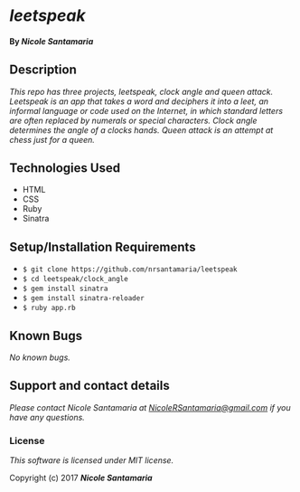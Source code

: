 # _leetspeak_

#### By _**Nicole Santamaria**_

## Description
_This repo has three projects, leetspeak, clock angle and queen attack. Leetspeak is an app that takes a word and deciphers it into a leet, an informal language or code used on the Internet, in which standard letters are often replaced by numerals or special characters. Clock angle determines the angle of a clocks hands. Queen attack is an attempt at chess just for a queen._

## Technologies Used
* HTML
* CSS
* Ruby
* Sinatra


## Setup/Installation Requirements

* `$ git clone https://github.com/nrsantamaria/leetspeak`
* `$ cd leetspeak/clock_angle`
* `$ gem install sinatra`
* `$ gem install sinatra-reloader`
* `$ ruby app.rb`

## Known Bugs

_No known bugs._

## Support and contact details

_Please contact Nicole Santamaria at NicoleRSantamaria@gmail.com if you have any questions._


### License

*This software is licensed under MIT license.*

Copyright (c) 2017 **_Nicole Santamaria_**
